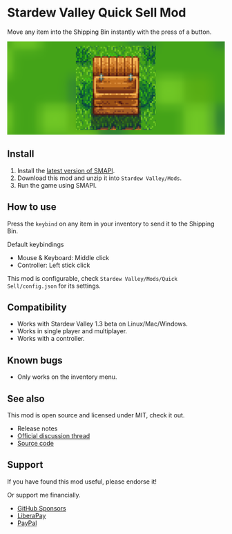 # Stardew Valley Quick Sell Mod

Move any item into the Shipping Bin instantly with the press of a button.

![Header](resources/img/Shipping_Bin_Header.png)

## Install

1. Install the [latest version of SMAPI](https://smapi.io).
1. Download this mod and unzip it into `Stardew Valley/Mods`.
1. Run the game using SMAPI.

## How to use

Press the `keybind` on any item in your inventory to send it to the Shipping Bin.

Default keybindings

- Mouse & Keyboard: Middle click
- Controller: Left stick click

This mod is configurable, check `Stardew Valley/Mods/Quick Sell/config.json` for its settings.

## Compatibility

- Works with Stardew Valley 1.3 beta on Linux/Mac/Windows.
- Works in single player and multiplayer.
- Works with a controller.

## Known bugs

- Only works on the inventory menu.

## See also

This mod is open source and licensed under MIT, check it out.

- Release notes
- [Official discussion thread](https://www.nexusmods.com/stardewvalley/mods/7854?tab=posts)
- [Source code](https://github.com/AlejandroAkbal/Stardew-Valley-Quick-Sell-Mod)

## Support

If you have found this mod useful, please endorse it!

Or support me financially.

- [GitHub Sponsors](https://redirect.akbal.dev/github/sponsor)
- [LiberaPay](https://redirect.akbal.dev/liberapay)
- [PayPal](https://redirect.akbal.dev/paypal)

